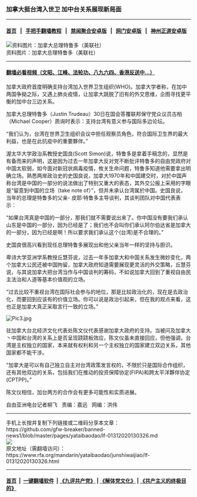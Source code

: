 ### 加拿大挺台湾入世卫  加中台关系展现新局面
------------------------

#### [首页](https://github.com/gfw-breaker/banned-news1/blob/master/README.md) &nbsp;&nbsp;|&nbsp;&nbsp; [手把手翻墙教程](https://github.com/gfw-breaker/guides/wiki) &nbsp;&nbsp;|&nbsp;&nbsp; [禁闻聚合安卓版](https://github.com/gfw-breaker/bn-android) &nbsp;&nbsp;|&nbsp;&nbsp; [网门安卓版](https://github.com/oGate2/oGate) &nbsp;&nbsp;|&nbsp;&nbsp; [神州正道安卓版](https://github.com/SzzdOgate/update) 



<div id="headerimg">
 <img alt="资料图片：加拿大总理特鲁多（美联社）" src="https://www.rfa.org/mandarin/yataibaodao/junshiwaijiao/lf-01312020130326.html/0131y.jpg/@@images/c26c4a06-2d9a-47b9-b1fb-999cf1ce3ed3.jpeg" title="资料图片：加拿大总理特鲁多（美联社）"/>
 <div id="headerimgcontents">
  <div id="headerimgcaption">
   <span>
    资料图片：加拿大总理特鲁多（美联社）
   </span>
   <!-- zoomattribute -->
  </div>
  <!-- headerimgcaption -->
 </div>
 <!-- headerimagecontents -->
</div>

<hr/>


#### [翻墙必看视频（文昭、江峰、法轮功、八九六四、香港反送中...）](http://167.172.214.107/home.html)

<div id="storytext">
 <div>
  <div class="slot_header">
  </div>
 </div>
 <p>
  加拿大政府首度明确支持台湾加入世界卫生组织(WHO)。加拿大学者称，在加中两国争拗之际，又遇上肺炎疫情，让加拿大跳脱了旧有的外交思维，企图寻找更平衡的加中台三边关系。
 </p>
 <p>
  加拿大总理特鲁多（Justin Trudeau）30日在国会答覆联邦保守党众议员古柏（Michael Cooper）质询时表示：支持台湾有意义参与国际多边论坛。
 </p>
 <p>
  “我们认为，台湾在世界卫生组织会议中担任观察员角色，符合国际卫生界的最大利益，也是在此抗疫中的重要夥伴。”
 </p>
 <p>
 </p>
 <p>
 </p>
 <p>
  渥太华大学政治系教授史国良(Scott Simon)说，特鲁多是拿着手稿念的，显然是有备而来的声明，这是因为过去一年加拿大反对党不断批评特鲁多的自由党政府对中国太软弱，如今面对新冠状病毒疫情，攸关生命问题，特鲁多知道他需要拿出明确立场。熟悉两岸政治史的史国良说，加拿大1970年和中国建交时，对於中国声称台湾是中国的一部分的说法做出了特别又重大的表态，其外交公报上采用的字眼是“留意到中国的立场（take note of）”，但并未承认台湾属於中国。史国良说，当年的总理是特鲁多的父亲- 皮耶·特鲁多主导谈判，其谈判团队对中国代表表示：
 </p>
 <p>
  “如果台湾真是中国的一部分，那我们就不需要说出来了。你中国没有要我们承认山东是中国的一部分，因为已经是了；我们也不会叫你们承认阿尔伯达省是加拿大的一部分，因为已经是啊！所以要求我们承认这个(台湾)是不合理的。”
 </p>
 <p>
  史国良很高兴看到现任总理特鲁多展现出和他父亲当年一样的坚持与胆识。
 </p>
 <p>
  卑诗大学亚洲学系教授丘慧芬说，过去一年多加拿大和中国关系发生微妙变化，两个加拿大公民还被中国拘留，加拿大政府知道需要展现更灵活的外交策略，丘慧芬说，与其说加拿大把台湾当作与中国谈判的筹码，不如说加拿大回到了重视自由民主法治和人道等基本价值观的立场。
 </p>
 <p>
  “过去比较不重视台湾在国际社会参与的地位，那是比较政治化的，现在是去政治化，而要回到应该有的价值立场。你可以说是政治引起来，但在我的观点来看，这也正是加拿大真正采取言行一致的立场。”
 </p>
 <p>
  <img alt="Pic3.jpg" class="image-inline" src="https://www.rfa.org/mandarin/yataibaodao/junshiwaijiao/lf-01312020130326.html/Pic3.jpg" title="Pic3.jpg"/>
 </p>
 <p>
  驻加拿大台北经济文化代表处陈文仪代表感谢加拿大政府的支持。当被问及加拿大丶中国和台湾的关系上是否呈现跷跷板效应，陈文仪虽未直接回应，但他强调，台湾是主权独立的国家，本来就有权利和另一个主权独立的国家建立双边关系，其他国家都不能干涉。
 </p>
 <p>
  “加拿大是可以有自己独立自主对台湾政策发言权的，不限於只是国际合作组织，还有其他双边的关系，包括我们在推动的投资保障协定(FIPA)和跨太平洋夥伴协定(CPTPP)。”
 </p>
 <p>
  陈文仪相信，加台两方的合作会有更多可能性和实质进展。
 </p>
 <p>
 </p>
 <p>
  自由亚洲电台记者柳飞   责编：嘉远   网编：洪伟
 </p>
</div>

<hr/>
手机上长按并复制下列链接或二维码分享本文章：<br/>
https://github.com/gfw-breaker/banned-news1/blob/master/pages/yataibaodao/lf-01312020130326.md <br/>
<a href='https://github.com/gfw-breaker/banned-news1/blob/master/pages/yataibaodao/lf-01312020130326.md'><img src='https://github.com/gfw-breaker/banned-news1/blob/master/pages/yataibaodao/lf-01312020130326.md.png'/></a> <br/>
原文地址（需翻墙访问）：https://www.rfa.org/mandarin/yataibaodao/junshiwaijiao/lf-01312020130326.html


------------------------
#### [首页](https://github.com/gfw-breaker/banned-news1/blob/master/README.md) &nbsp;|&nbsp; [一键翻墙软件](https://github.com/gfw-breaker/nogfw/blob/master/README.md) &nbsp;| [《九评共产党》](https://github.com/gfw-breaker/9ping.md/blob/master/README.md#九评之一评共产党是什么) | [《解体党文化》](https://github.com/gfw-breaker/jtdwh.md/blob/master/README.md) | [《共产主义的终极目的》](https://github.com/gfw-breaker/gczydzjmd.md/blob/master/README.md)


<img src='http://gfw-breaker.win/banned-news/pages/yataibaodao/lf-01312020130326.md' width='0px' height='0px'/>